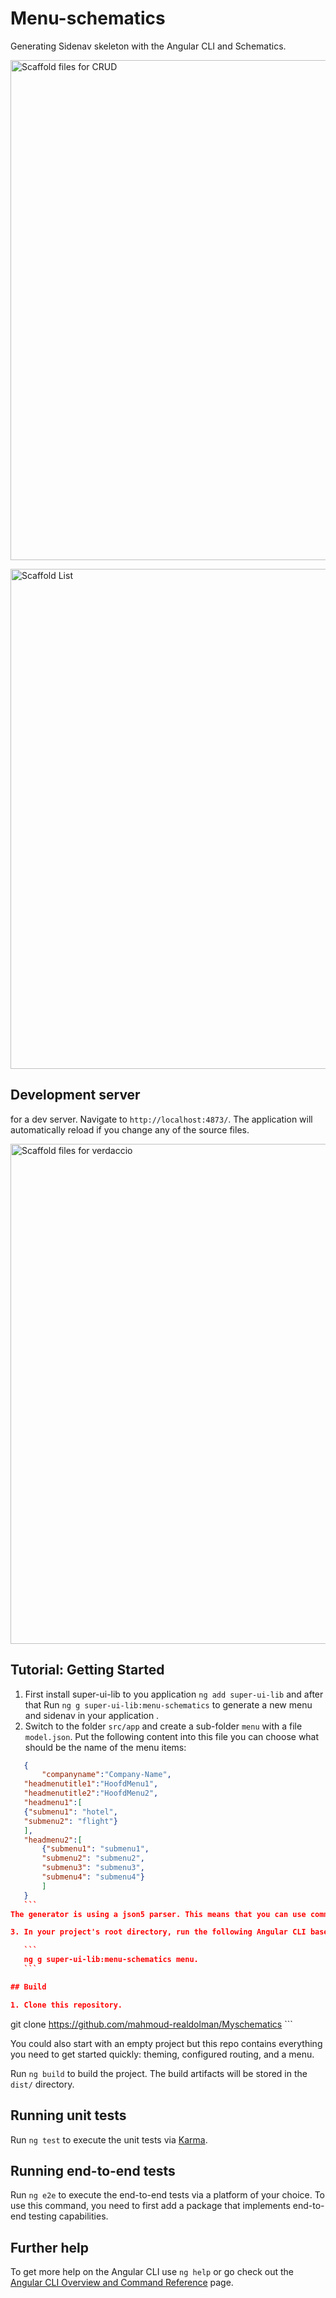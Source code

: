 # Menu-schematics

Generating Sidenav skeleton with the Angular CLI and Schematics.
<div>
<p><img src="https://imgur.com/qtezmMk.png" alt="Scaffold files for CRUD" width="800"></p>
<p><img src="https://imgur.com/yFqxuqs.png" alt="Scaffold List" width="800"></p>
</div>

## Development server

for a dev server. Navigate to `http://localhost:4873/`. The application will automatically reload if you change any of the source files.
<div>
  <p><img src="https://imgur.com/SiimNUv.png" alt="Scaffold files for verdaccio" width="800"></p>
</div>

## Tutorial: Getting Started

 1. First install super-ui-lib to you application `ng add super-ui-lib` and after that
Run `ng g super-ui-lib:menu-schematics` to generate a new menu and sidenav in your application .
2. Switch to the folder `src/app` and create a sub-folder `menu` with a file `model.json`. Put the following content into this file you can choose what should be the name of the  menu items:

 ```json
    { 
        "companyname":"Company-Name",
    "headmenutitle1":"HoofdMenu1",
    "headmenutitle2":"HoofdMenu2",
    "headmenu1":[
    {"submenu1": "hotel",
    "submenu2": "flight"}
    ],
    "headmenu2":[
        {"submenu1": "submenu1",
        "submenu2": "submenu2",
        "submenu3": "submenu3",
        "submenu4": "submenu4"}
        ]
    }
    ```
The generator is using a json5 parser. This means that you can use comments, omit quotation marks, and use trailing commas. 

3. In your project's root directory, run the following Angular CLI based command:

    ```
    ng g super-ui-lib:menu-schematics menu.
    ```

## Build

1. Clone this repository.

```
 git clone https://github.com/mahmoud-realdolman/Myschematics
    ```

   You could also start with an empty project but this repo contains everything you need to get started quickly: theming, configured routing, and a menu.


Run `ng build` to build the project. The build artifacts will be stored in the `dist/` directory.

## Running unit tests

Run `ng test` to execute the unit tests via [Karma](https://karma-runner.github.io).

## Running end-to-end tests

Run `ng e2e` to execute the end-to-end tests via a platform of your choice. To use this command, you need to first add a package that implements end-to-end testing capabilities.

## Further help

To get more help on the Angular CLI use `ng help` or go check out the [Angular CLI Overview and Command Reference](https://angular.io/cli) page.
